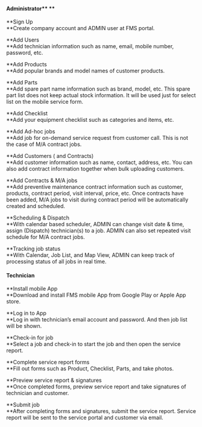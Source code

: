 #### Administrator** **

**Sign Up      
**Create company account and ADMIN user at FMS portal.

**Add Users      
**Add technician information such as name, email, mobile number, password, etc.

**Add Products      
**Add popular brands and model names of customer products.

**Add Parts      
**Add spare part name information such as brand, model, etc. This spare part list does not keep actual stock information. It will be used just for select list on the mobile service form.

**Add Checklist      
**Add your equipment checklist such as categories and items, etc.

**Add Ad-hoc jobs      
**Add job for on-demand service request from customer call. This is not the case of M/A contract jobs.

**Add Customers \( and Contracts\)      
**Add customer information such as name, contact, address, etc. You can also add contract information together when bulk uploading customers.

**Add Contracts & M/A jobs      
**Add preventive maintenance contract information such as customer, products, contract period, visit interval, price, etc. Once contracts have been added, M/A jobs to visit during contract period will be automatically created and scheduled.

**Scheduling & Dispatch      
**With calendar based scheduler, ADMIN can change visit date & time, assign \(Dispatch\) technician\(s\) to a job. ADMIN can also set repeated visit schedule for M/A contract jobs.

**Tracking job status      
**With Calendar, Job List, and Map View, ADMIN can keep track of processing status of all jobs in real time.

#### Technician

**Install mobile App      
**Download and install FMS mobile App from Google Play or Apple App store.

**Log in to App      
**Log in with technician’s email account and password. And then job list will be shown.

**Check-in for job      
**Select a job and check-in to start the job and then open the service report.

**Complete service report forms      
**Fill out forms such as Product, Checklist, Parts, and take photos.

**Preview service report & signatures      
**Once completed forms, preview service report and take signatures of technician and customer.

**Submit job      
**After completing forms and signatures, submit the service report. Service report will be sent to the service portal and customer via email.

